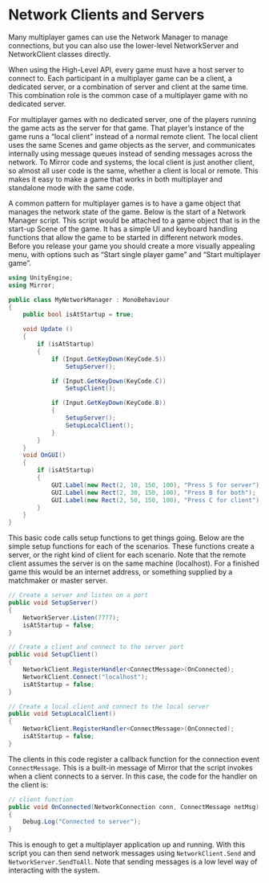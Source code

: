 # Network Clients and Servers

Many multiplayer games can use the Network Manager to manage connections, but you can also use the lower-level NetworkServer and NetworkClient classes directly.

When using the High-Level API, every game must have a host server to connect to. Each participant in a multiplayer game can be a client, a dedicated server, or a combination of server and client at the same time. This combination role is the common case of a multiplayer game with no dedicated server.

For multiplayer games with no dedicated server, one of the players running the game acts as the server for that game. That player’s instance of the game runs a “local client” instead of a normal remote client. The local client uses the same Scenes and game objects as the server, and communicates internally using message queues instead of sending messages across the network. To Mirror code and systems, the local client is just another client, so almost all user code is the same, whether a client is local or remote. This makes it easy to make a game that works in both multiplayer and standalone mode with the same code.

A common pattern for multiplayer games is to have a game object that manages the network state of the game. Below is the start of a Network Manager script. This script would be attached to a game object that is in the start-up Scene of the game. It has a simple UI and keyboard handling functions that allow the game to be started in different network modes. Before you release your game you should create a more visually appealing menu, with options such as “Start single player game” and “Start multiplayer game”.

``` cs
using UnityEngine;
using Mirror;

public class MyNetworkManager : MonoBehaviour
{
    public bool isAtStartup = true;

    void Update () 
    {
        if (isAtStartup)
        {
            if (Input.GetKeyDown(KeyCode.S))
                SetupServer();

            if (Input.GetKeyDown(KeyCode.C))
                SetupClient();

            if (Input.GetKeyDown(KeyCode.B))
            {
                SetupServer();
                SetupLocalClient();
            }
        }
    }
    void OnGUI()
    {
        if (isAtStartup)
        {
            GUI.Label(new Rect(2, 10, 150, 100), "Press S for server");
            GUI.Label(new Rect(2, 30, 150, 100), "Press B for both");
            GUI.Label(new Rect(2, 50, 150, 100), "Press C for client");
        }
    }
}
```

This basic code calls setup functions to get things going. Below are the simple setup functions for each of the scenarios. These functions create a server, or the right kind of client for each scenario. Note that the remote client assumes the server is on the same machine (localhost). For a finished game this would be an internet address, or something supplied by a matchmaker or master server.

``` cs
// Create a server and listen on a port  
public void SetupServer()
{
    NetworkServer.Listen(7777);
    isAtStartup = false;
}

// Create a client and connect to the server port  
public void SetupClient()
{
    NetworkClient.RegisterHandler<ConnectMessage>(OnConnected);
    NetworkClient.Connect("localhost");
    isAtStartup = false;
}

// Create a local client and connect to the local server  
public void SetupLocalClient()
{
    NetworkClient.RegisterHandler<ConnectMessage>(OnConnected);
    isAtStartup = false;
}
```

The clients in this code register a callback function for the connection event `ConnectMessage`. This is a built-in message of Mirror that the script invokes when a client connects to a server. In this case, the code for the handler on the client is:

``` cs
// client function
public void OnConnected(NetworkConnection conn, ConnectMessage netMsg)
{
    Debug.Log("Connected to server");
}
```

This is enough to get a multiplayer application up and running. With this script you can then send network messages using `NetworkClient.Send` and `NetworkServer.SendToAll`. Note that sending messages is a low level way of interacting with the system.
